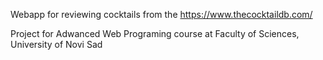 Webapp for reviewing cocktails from the https://www.thecocktaildb.com/

Project for Adwanced Web Programing course at Faculty of Sciences, University of Novi Sad
